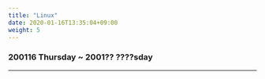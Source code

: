 ```yaml
---
title: "Linux"
date: 2020-01-16T13:35:04+09:00
weight: 5
---
```


### 200116 Thursday ~ 2001?? ????sday

---